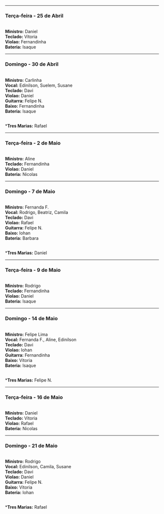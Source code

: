 

---
### Terça-feira - 25 de Abril
<br/> **Ministro:** Daniel
<br/> **Teclado:** Vitoria
<br/> **Violao:** Fernandinha
<br/> **Bateria:** Isaque

---
### Domingo - 30 de Abril
<br/> **Ministro:** Carlinha
<br/> **Vocal:** Edinilson, Suelem, Susane
<br/> **Teclado:** Davi
<br/> **Violao:** Daniel
<br/> **Guitarra:** Felipe N.
<br/> **Baixo:** Fernandinha
<br/> **Bateria:** Isaque

<br/> ***Tres Marias:** Rafael

---
### Terça-feira - 2 de Maio
<br/> **Ministro:** Aline
<br/> **Teclado:** Fernandinha
<br/> **Violao:** Daniel
<br/> **Bateria:** Nicolas

---
### Domingo - 7 de Maio
<br/> **Ministro:** Fernanda F. 
<br/> **Vocal:** Rodrigo, Beatriz, Camila
<br/> **Teclado:** Davi
<br/> **Violao:** Rafael
<br/> **Guitarra:** Felipe N.
<br/> **Baixo:** Iohan
<br/> **Bateria:** Barbara

<br/> ***Tres Marias:** Daniel

---
### Terça-feira - 9 de Maio
<br/> **Ministro:** Rodrigo
<br/> **Teclado:** Fernandinha
<br/> **Violao:** Daniel
<br/> **Bateria:** Isaque

---
### Domingo - 14 de Maio
<br/> **Ministro:** Felipe Lima
<br/> **Vocal:**  Fernanda F., Aline, Edinilson
<br/> **Teclado:** Davi
<br/> **Violao:** Iohan
<br/> **Guitarra:** Fernandinha
<br/> **Baixo:** Vitoria
<br/> **Bateria:** Isaque

<br/> ***Tres Marias:** Felipe N.

---
### Terça-feira - 16 de Maio
<br/> **Ministro:** Daniel
<br/> **Teclado:** Vitoria
<br/> **Violao:** Rafael
<br/> **Bateria:** Nicolas

---
### Domingo - 21 de Maio
<br/> **Ministro:** Rodrigo
<br/> **Vocal:** Edinilson, Camila, Susane
<br/> **Teclado:** Davi
<br/> **Violao:** Daniel
<br/> **Guitarra:** Felipe N.
<br/> **Baixo:** Vitoria
<br/> **Bateria:** Iohan

<br/> ***Tres Marias:** Rafael